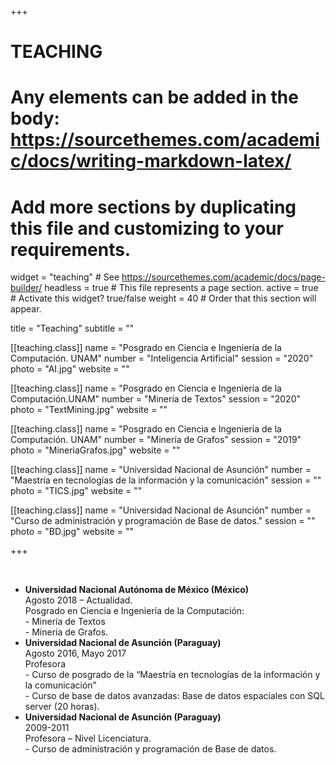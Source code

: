 +++
# TEACHING
# Any elements can be added in the body: https://sourcethemes.com/academic/docs/writing-markdown-latex/
# Add more sections by duplicating this file and customizing to your requirements.

widget = "teaching"  # See https://sourcethemes.com/academic/docs/page-builder/
headless = true  # This file represents a page section.
active = true  # Activate this widget? true/false
weight = 40  # Order that this section will appear.

title = "Teaching"
subtitle = ""

[[teaching.class]]
  name = "Posgrado en Ciencia e Ingeniería de la Computación. UNAM"
  number = "Inteligencia Artificial" 
  session = "2020" 
  photo = "AI.jpg"
  website = ""

[[teaching.class]]
  name = "Posgrado en Ciencia e Ingeniería de la Computación.UNAM"
  number = "Minería de Textos"
  session = "2020"
  photo = "TextMining.jpg"
  website = ""

[[teaching.class]]
  name = "Posgrado en Ciencia e Ingeniería de la Computación. UNAM"
  number = "Minería de Grafos"
  session = "2019"
  photo = "MineriaGrafos.jpg"
  website = ""

[[teaching.class]]
  name = "Universidad Nacional de Asunción"
  number = "Maestría en tecnologías de la información y la comunicación"
  session = ""
  photo = "TICS.jpg"
  website = ""

[[teaching.class]]
  name = "Universidad Nacional de Asunción"
  number = "Curso de administración y programación de Base de datos."
  session = ""
  photo = "BD.jpg"
  website = ""

+++

<br />

* **Universidad Nacional Autónoma de México (México)**
  <br />Agosto 2018 – Actualidad.
  <br />
  Posgrado en Ciencia e Ingeniería de la Computación:
  <br /> - Minería de Textos 
  <br /> - Minería de Grafos.
* **Universidad Nacional de Asunción (Paraguay)**
  <br /> Agosto 2016, Mayo 2017
  <br />Profesora 
  <br />- Curso de posgrado de la “Maestría en tecnologías de la información y la comunicación”
  <br />- Curso de base de datos avanzadas: Base de datos espaciales con SQL server (20 horas).
* **Universidad Nacional de Asunción (Paraguay)**
  <br /> 2009-2011
  <br /> Profesora – Nivel Licenciatura. 
  <br /> - Curso de administración y programación de Base de datos.

